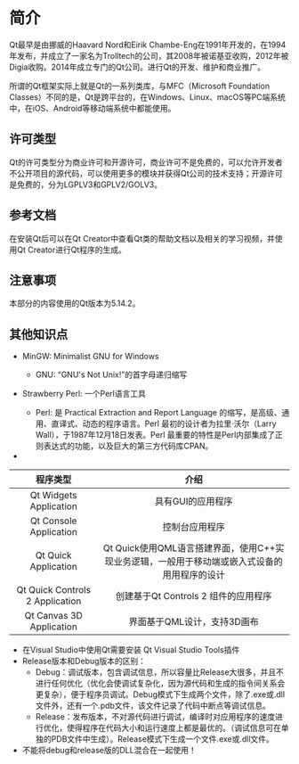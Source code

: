 # 简介

Qt最早是由挪威的Haavard Nord和Eirik Chambe-Eng在1991年开发的，在1994年发布，并成立了一家名为Trolltech的公司，其2008年被诺基亚收购，2012年被Digia收购。2014年成立专门的Qt公司。进行Qt的开发、维护和商业推广。

所谓的Qt框架实际上就是Qt的一系列类库，与MFC（Microsoft Foundation Classes）不同的是，Qt是跨平台的，在Windows、Linux、macOS等PC端系统中，在iOS、Android等移动端系统中都能使用。

## 许可类型

Qt的许可类型分为商业许可和开源许可，商业许可不是免费的，可以允许开发者不公开项目的源代码，可以使用更多的模块并获得Qt公司的技术支持；开源许可是免费的，分为LGPLV3和GPLV2/GOLV3。

## 参考文档

在安装Qt后可以在Qt Creator中查看Qt类的帮助文档以及相关的学习视频，并使用Qt Creator进行Qt程序的生成。

## 注意事项

本部分的内容使用的Qt版本为5.14.2。

## 其他知识点

+ MinGW: Minimalist GNU for Windows
  + GNU: “GNU's Not Unix!”的首字母递归缩写
+ Strawberry Perl: 一个Perl语言工具
  + Perl: 是 Practical Extraction and Report Language 的缩写，是高级、通用、直译式、动态的程序语言。Perl 最初的设计者为拉里·沃尔（Larry Wall），于1987年12月18日发表。Perl 最重要的特性是Perl内部集成了正则表达式的功能，以及巨大的第三方代码库CPAN。

+  
|程序类型|介绍|
|:----:|:----:|
|Qt Widgets Application|具有GUI的应用程序|
|Qt Console Application | 控制台应用程序|
|Qt Quick Application | Qt Quick使用QML语言搭建界面，使用C++实现业务逻辑，一般用于移动端或嵌入式设备的用用程序的设计|
|Qt Quick Controls 2 Application | 创建基于Qt Controls 2 组件的应用程序|
|Qt Canvas 3D Application | 界面基于QML设计，支持3D画布|

+ 在Visual Studio中使用Qt需要安装 Qt Visual Studio Tools插件
+ Release版本和Debug版本的区别：
  + Debug：调试版本，包含调试信息，所以容量比Release大很多，并且不进行任何优化（优化会使调试复杂化，因为源代码和生成的指令间关系会更复杂），便于程序员调试。Debug模式下生成两个文件，除了.exe或.dll文件外，还有一个.pdb文件，该文件记录了代码中断点等调试信息。
  + Release：发布版本，不对源代码进行调试，编译时对应用程序的速度进行优化，使得程序在代码大小和运行速度上都是最优的。（调试信息可在单独的PDB文件中生成）。Release模式下生成一个文件.exe或.dll文件。
+ 不能将debug和release版的DLL混合在一起使用！
